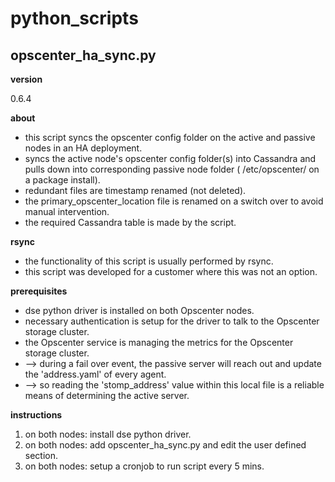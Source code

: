 # python_scripts    

## opscenter_ha_sync.py

**version**

0.6.4

**about**

* this script syncs the opscenter config folder on the active and passive nodes in an HA deployment.    
* syncs the active node's opscenter config folder(s) into Cassandra and pulls down into corresponding passive node folder ( /etc/opscenter/ on a package install).  
* redundant files are timestamp renamed (not deleted).    
* the primary_opscenter_location file is renamed on a switch over to avoid manual intervention.    
* the required Cassandra table is made by the script.

**rsync**

* the functionality of this script is usually performed by rsync.    
* this script was developed for a customer where this was not an option.       

**prerequisites**    

* dse python driver is installed on both Opscenter nodes.    
* necessary authentication is setup for the driver to talk to the Opscenter storage cluster.    
* the Opscenter service is managing the metrics for the Opscenter storage cluster.    
* --> during a fail over event, the passive server will reach out and update the 'address.yaml' of every agent.    
* --> so reading the 'stomp_address' value within this local file is a reliable means of determining the active server.   

**instructions**    

1) on both nodes: install dse python driver.    
2) on both nodes: add opscenter_ha_sync.py and edit the user defined section.   
3) on both nodes: setup a cronjob to run script every 5 mins.                
